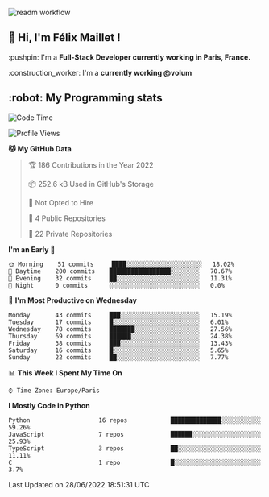 ![readm workflow](https://github.com/fmaillet24/fmaillet24/actions/workflows/main.yml/badge.svg)

<h2>👋 Hi, I'm Félix Maillet !</h2>

<p>:pushpin: I'm a <strong>Full-Stack Developer currently working in Paris, France.</strong></p>
<p>:construction_worker: I'm a <strong>currently working @volum</strong></p>

<h2>:robot: My Programming stats</h2>

<!--START_SECTION:waka-->
![Code Time](http://img.shields.io/badge/Code%20Time-0%20secs-blue)

![Profile Views](http://img.shields.io/badge/Profile%20Views-1-blue)

**🐱 My GitHub Data** 

> 🏆 186 Contributions in the Year 2022
 > 
> 📦 252.6 kB Used in GitHub's Storage 
 > 
> 🚫 Not Opted to Hire
 > 
> 📜 4 Public Repositories 
 > 
> 🔑 22 Private Repositories  
 > 
**I'm an Early 🐤** 

```text
🌞 Morning    51 commits     ████░░░░░░░░░░░░░░░░░░░░░   18.02% 
🌆 Daytime    200 commits    █████████████████░░░░░░░░   70.67% 
🌃 Evening    32 commits     ██░░░░░░░░░░░░░░░░░░░░░░░   11.31% 
🌙 Night      0 commits      ░░░░░░░░░░░░░░░░░░░░░░░░░   0.0%

```
📅 **I'm Most Productive on Wednesday** 

```text
Monday       43 commits     ███░░░░░░░░░░░░░░░░░░░░░░   15.19% 
Tuesday      17 commits     █░░░░░░░░░░░░░░░░░░░░░░░░   6.01% 
Wednesday    78 commits     ███████░░░░░░░░░░░░░░░░░░   27.56% 
Thursday     69 commits     ██████░░░░░░░░░░░░░░░░░░░   24.38% 
Friday       38 commits     ███░░░░░░░░░░░░░░░░░░░░░░   13.43% 
Saturday     16 commits     █░░░░░░░░░░░░░░░░░░░░░░░░   5.65% 
Sunday       22 commits     ██░░░░░░░░░░░░░░░░░░░░░░░   7.77%

```


📊 **This Week I Spent My Time On** 

```text
⌚︎ Time Zone: Europe/Paris

```

**I Mostly Code in Python** 

```text
Python                   16 repos            ██████████████░░░░░░░░░░░   59.26% 
JavaScript               7 repos             ██████░░░░░░░░░░░░░░░░░░░   25.93% 
TypeScript               3 repos             ██░░░░░░░░░░░░░░░░░░░░░░░   11.11% 
C                        1 repo              █░░░░░░░░░░░░░░░░░░░░░░░░   3.7%

```



 Last Updated on 28/06/2022 18:51:31 UTC
<!--END_SECTION:waka-->
